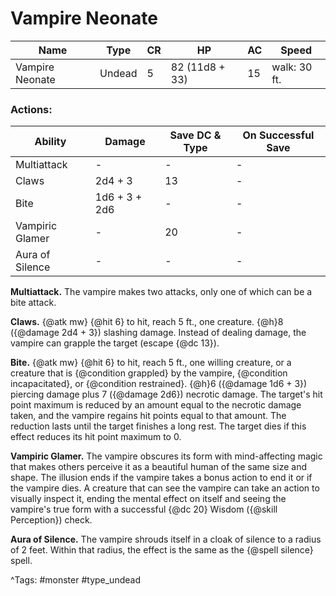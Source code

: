 # Vampire Neonate

| Name | Type | CR | HP | AC | Speed |
|------|------|----|----|----|-------|
| Vampire Neonate | Undead | 5 | 82 (11d8 + 33) | 15 | walk: 30 ft. |

### Actions:

| Ability | Damage | Save DC & Type | On Successful Save |
|---------|--------|----------------|--------------------|
| Multiattack | - | - | - |
| Claws | 2d4 + 3 | 13 | - |
| Bite | 1d6 + 3 + 2d6 | - | - |
| Vampiric Glamer | - | 20 | - |
| Aura of Silence | - | - | - |


**Multiattack.** The vampire makes two attacks, only one of which can be a bite attack.

**Claws.** {@atk mw} {@hit 6} to hit, reach 5 ft., one creature. {@h}8 ({@damage 2d4 + 3}) slashing damage. Instead of dealing damage, the vampire can grapple the target (escape {@dc 13}).

**Bite.** {@atk mw} {@hit 6} to hit, reach 5 ft., one willing creature, or a creature that is {@condition grappled} by the vampire, {@condition incapacitated}, or {@condition restrained}. {@h}6 ({@damage 1d6 + 3}) piercing damage plus 7 ({@damage 2d6}) necrotic damage. The target's hit point maximum is reduced by an amount equal to the necrotic damage taken, and the vampire regains hit points equal to that amount. The reduction lasts until the target finishes a long rest. The target dies if this effect reduces its hit point maximum to 0.

**Vampiric Glamer.** The vampire obscures its form with mind-affecting magic that makes others perceive it as a beautiful human of the same size and shape. The illusion ends if the vampire takes a bonus action to end it or if the vampire dies. A creature that can see the vampire can take an action to visually inspect it, ending the mental effect on itself and seeing the vampire's true form with a successful {@dc 20} Wisdom ({@skill Perception}) check.

**Aura of Silence.** The vampire shrouds itself in a cloak of silence to a radius of 2 feet. Within that radius, the effect is the same as the {@spell silence} spell.

^Tags: #monster #type_undead